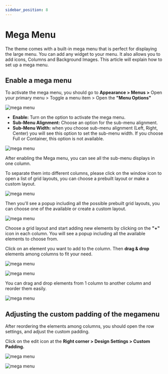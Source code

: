 ```yaml
---
sidebar_position: 8
---
```

# Mega Menu

The theme comes with a built-in mega menu that is perfect for displaying the large menu. You can add any widget to your menu. It also allows you to add icons, Columns and Background Images. This article will explain how to set up a mega menu.

## Enable a mega menu

To activate the mega menu, you should go to **Appearance > Menus >** Open your primary menu > Toggle a menu item > Open the **"Menu Options"**

![mega menu](./img/mega-menu.avif)

* **Enable:** Turn on the option to activate the mega menu.
* **Sub-Menu Alignment:** Choose an option for the sub-menu alignment.
* **Sub-Menu Width:** when you choose sub-menu alignment (Left, Right, Center) you will see this option to set the sub-menu width. If you choose Full or Container, this option is not available.

![mega menu](./img/mega-menu-enable.avif)

After enabling the Mega menu, you can see all the sub-menu displays in one column.

To separate them into different columns, please click on the window icon to open a list of grid layouts, you can choose a prebuilt layout or make a custom layout.

![mega menu](./img/mega-menu-column.avif)

Then you'll see a popup including all the possible prebuilt grid layouts, you can choose one of the available or create a custom layout.

![mega menu](./img/mega-menu-layout.avif)

Choose a grid layout and start adding new elements by clicking on the **"+"** icon in each column. You will see a popup including all the available elements to choose from.

Click on an element you want to add to the column. Then **drag & drop** elements among columns to fit your need.

![mega menu](./img/mega-menu-add.avif)

![mega menu](./img/mega-menu-add-element.avif)

You can drag and drop elements from 1 column to another column and reorder them easily.

![mega menu](./img/mega-menu-drag.avif)

## Adjusting the custom padding of the megamenu

After reordering the elements among columns, you should open the row settings, and adjust the custom padding.

Click on the edit icon at the **Right corner > Design Settings > Custom Padding.**

![mega menu](./img/mega-menu-padding.avif)

![mega menu](./img/mega-menu-padding-conf.avif)
